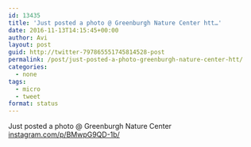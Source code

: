 ```yaml
---
id: 13435
title: 'Just posted a photo @ Greenburgh Nature Center htt…'
date: 2016-11-13T14:15:45+00:00
author: Avi
layout: post
guid: http://twitter-797865551745814528-post
permalink: /post/just-posted-a-photo-greenburgh-nature-center-htt/
categories:
  - none
tags:
  - micro
  - tweet
format: status
---
```

Just posted a photo @ Greenburgh Nature Center [instagram.com/p/BMwpG9QD-1b/](https://www.instagram.com/p/BMwpG9QD-1b/)